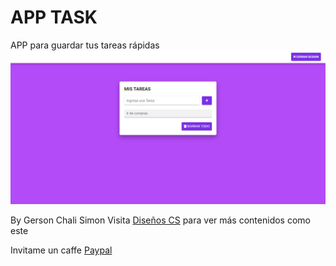 # APP TASK

APP para guardar tus tareas rápidas
![Alt text](assets/image/appTask.png "aplicación de tareas")

By Gerson Chali Simon
Visita [Diseños CS](https://discsllc.com) para ver más contenidos como este

Invitame un caffe [Paypal](https://bit.ly/3dyi0yd)
